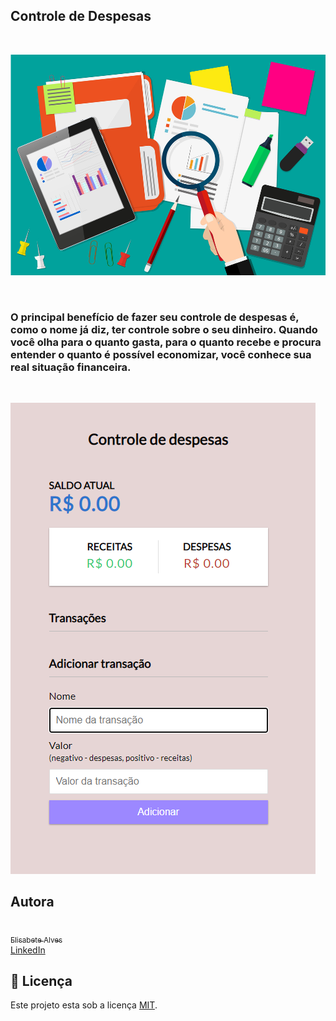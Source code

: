 ## Controle de Despesas

<br> 

![Imagem representativa de controle de gastos](images/img2.jpg)

<br> 

### O principal benefício de fazer seu controle de despesas é, como o nome já diz, ter controle sobre o seu dinheiro. Quando você olha para o quanto gasta, para o quanto recebe e procura entender o quanto é possível economizar, você conhece sua real situação financeira.

<br> 

![Imagem representativa de controle de gastos](images/img1.jpg)


## Autora
<td align="center"><a href="https://github.com/elisabetealves"><img style="border-radius: 150%;" src="https://unavatar.now.sh/github/elisabetealves" width="150px;" alt=""/><br /><sub>Elisabete Alves</sub></a><br /><a target="_blank" href="https://www.linkedin.com/mwlite/in/elisabete-alves-675637135">LinkedIn</a> </td>    

## 📝 Licença

Este projeto esta sob a licença [MIT](./LICENSE).


